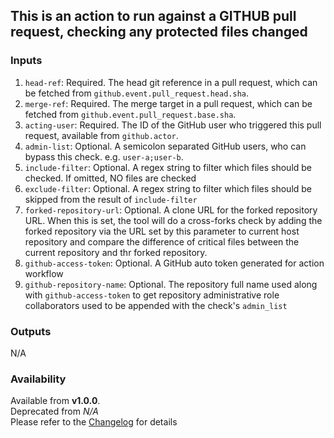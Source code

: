 ## This is an action to run against a GITHUB pull request, checking any protected files changed

### Inputs
1. `head-ref`: Required. The head git reference in a pull request, which can be fetched from `github.event.pull_request.head.sha`. 
2. `merge-ref`: Required. The merge target in a pull request, which can be fetched from `github.event.pull_request.base.sha`.
3. `acting-user`: Required. The ID of the GitHub user who triggered this pull request, available from `github.actor`.
4. `admin-list`: Optional. A semicolon separated GitHub users, who can bypass this check. e.g. `user-a;user-b`.
5. `include-filter`: Optional. A regex string to filter which files should be checked. If omitted, NO files are checked
6. `exclude-filter`: Optional. A regex string to filter which files should be skipped from the result of `include-filter`
7. `forked-repository-url`: Optional. A clone URL for the forked repository URL. When this is set, the tool will do a 
cross-forks check by adding the forked repository via the URL set by this parameter to current host repository and compare
the difference of critical files between the current repository and thr forked repository.
8. `github-access-token`: Optional. A GitHub auto token generated for action workflow 
9. `github-repository-name`: Optional. The repository full name used along with `github-access-token` to get repository
administrative role collaborators used to be appended with the check's `admin_list`


### Outputs
N/A


### Availability
Available from **v1.0.0**.   
Deprecated from *N/A*  
Please refer to the [Changelog](CHANGELOG.md) for details